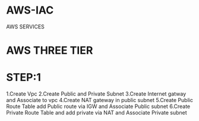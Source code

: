 # AWS-IAC
AWS SERVICES

# AWS THREE TIER 
# STEP:1

1.Create Vpc
2.Create Public and Private Subnet
3.Create Internet gatway and Associate to vpc
4.Create NAT gateway in public subnet
5.Create Public Route Table add Public route via IGW and Associate Public subnet
6.Create Private Route Table and add private via NAT and Associate Private subnet
